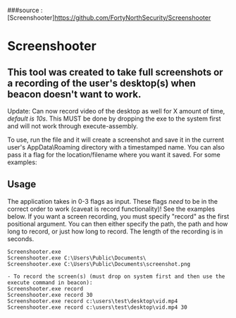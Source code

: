 
###source : [Screenshooter]<https://github.com/FortyNorthSecurity/Screenshooter>
# Screenshooter

## This tool was created to take full screenshots or a recording of the user's desktop(s) when beacon doesn't want to work. 

Update: Can now record video of the desktop as well for X amount of time, *default is 10s*. This MUST be done by dropping the exe to the system first and will not work through execute-assembly.

To use, run the file and it will create a screenshot and save it in the current user's AppData\Roaming directory with a timestamped name. You can also pass it a flag for the location/filename where you want it saved. For some examples:

## Usage

The application takes in 0-3 flags as input. These flags *need* to be in the correct order to work (caveat is record functionality)! See the examples below. If you want a screen recording, you must specify "record" as the first positional argument. You can then either specify the path, the path and how long to record, or just how long to record. The length of the recording is in seconds.

```
Screenshooter.exe
Screenshooter.exe C:\Users\Public\Documents\
Screenshooter.exe C:\Users\Public\Documents\screenshot.png

- To record the screen(s) (must drop on system first and then use the execute command in beacon):
Screenshooter.exe record
Screenshooter.exe record 30
Screenshooter.exe record c:\users\test\desktop\vid.mp4
Screenshooter.exe record c:\users\test\desktop\vid.mp4 30
```
